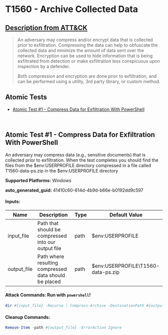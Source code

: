 # T1560 - Archive Collected Data
## [Description from ATT&CK](https://attack.mitre.org/techniques/T1560)
<blockquote>An adversary may compress and/or encrypt data that is collected prior to exfiltration. Compressing the data can help to obfuscate the collected data and minimize the amount of data sent over the network. Encryption can be used to hide information that is being exfiltrated from detection or make exfiltration less conspicuous upon inspection by a defender.

Both compression and encryption are done prior to exfiltration, and can be performed using a utility, 3rd party library, or custom method.</blockquote>

## Atomic Tests

- [Atomic Test #1 - Compress Data for Exfiltration With PowerShell](#atomic-test-1---compress-data-for-exfiltration-with-powershell)


<br/>

## Atomic Test #1 - Compress Data for Exfiltration With PowerShell
An adversary may compress data (e.g., sensitive documents) that is collected prior to exfiltration.
When the test completes you should find the files from the $env:USERPROFILE directory compressed in a file called T1560-data-ps.zip in the $env:USERPROFILE directory

**Supported Platforms:** Windows


**auto_generated_guid:** 41410c60-614d-4b9d-b66e-b0192dd9c597





#### Inputs:
| Name | Description | Type | Default Value |
|------|-------------|------|---------------|
| input_file | Path that should be compressed into our output file | path | $env:USERPROFILE|
| output_file | Path where resulting compressed data should be placed | path | $env:USERPROFILE&#92;T1560-data-ps.zip|


#### Attack Commands: Run with `powershell`! 


```powershell
dir #{input_file} -Recurse | Compress-Archive -DestinationPath #{output_file}
```

#### Cleanup Commands:
```powershell
Remove-Item -path #{output_file} -ErrorAction Ignore
```





<br/>
